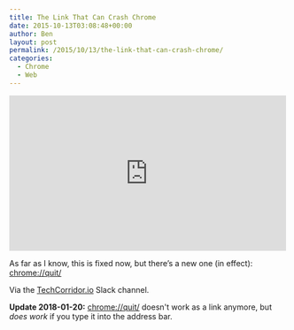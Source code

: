```yaml
---
title: The Link That Can Crash Chrome
date: 2015-10-13T03:08:48+00:00
author: Ben
layout: post
permalink: /2015/10/13/the-link-that-can-crash-chrome/
categories:
  - Chrome
  - Web
---
```

<iframe width="500" height="281" src="https://www.youtube.com/embed/0fw5Cyh21TE?feature=oembed" frameborder="0" allowfullscreen></iframe>

As far as I know, this is fixed now, but there&#8217;s a new one (in effect): [chrome://quit/](chrome://quit/)

Via the [TechCorridor.io](http://TechCorridor.io) Slack channel.

**Update 2018-01-20:** [chrome://quit/](chrome://quit/) doesn't work as a link anymore, but _does work_ if you type it into the address bar.
